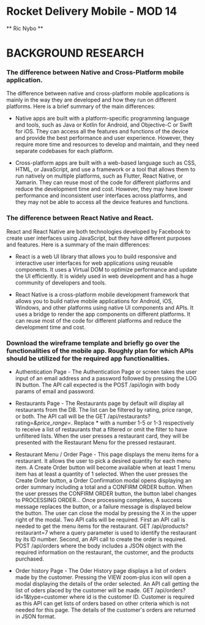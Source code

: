 # Rocket Delivery Mobile - MOD 14
** Ric Nybo **

# BACKGROUND RESEARCH

### The difference between Native and Cross-Platform mobile application.

The difference between native and cross-platform mobile applications is mainly in the way they are developed and how they run on different platforms. Here is a brief summary of the main differences:

* Native apps are built with a platform-specific programming language and tools, such as Java or Kotlin for Android, and Objective-C or Swift for iOS. They can access all the features and functions of the device and provide the best performance and user experience. However, they require more time and resources to develop and maintain, and they need separate codebases for each platform.

* Cross-platform apps are built with a web-based language such as CSS, HTML, or JavaScript, and use a framework or a tool that allows them to run natively on multiple platforms, such as Flutter, React Native, or Xamarin. They can reuse most of the code for different platforms and reduce the development time and cost. However, they may have lower performance and inconsistent user interfaces across platforms, and they may not be able to access all the device features and functions.

### The difference between React Native and React.

React and React Native are both technologies developed by Facebook to create user interfaces using JavaScript, but they have different purposes and features. Here is a summary of the main differences:

* React is a web UI library that allows you to build responsive and interactive user interfaces for web applications using reusable components. It uses a Virtual DOM to optimize performance and update the UI efficiently. It is widely used in web development and has a huge community of developers and tools.

* React Native is a cross-platform mobile development framework that allows you to build native mobile applications for Android, iOS, Windows, and other platforms using native UI components and APIs. It uses a bridge to render the app components on different platforms. It can reuse most of the code for different platforms and reduce the development time and cost.

### Download the wireframe template and briefly go over the functionalities of the mobile app. Roughly plan for which APIs should be utilized for the required app functionalities.

* Authentication Page - The Authentication Page or screen takes the user input of an email address and a password followed by pressing the LOG IN button.  The API call expected is the POST /api/login with body params of email and password.

* Restaurants Page - The Restaurants page by default will display all restaurants from the DB.  The list can be filtered by rating, price range, or both.  The API call will be the GET /api/restaurants?rating=*&price_range=*. Replace * with a number 1-5 or 1-3 respectively to receive a list of restaurants that a filtered or omit the filter to have unfiltered lists.  When the user presses a restaurant card, they will be presented with the Restaurant Menu for the pressed restaurant.

* Restaurant Menu / Order Page - This page displays the menu items for a restaurant.  It allows the user to pick a desired quantity for each menu item.  A Create Order button will become available when at least 1 menu item has at least a quantity of 1 selected. When the user presses the Create Order button, a Order Confirmation modal opens displaying an order summary including a total and a CONFIRM ORDER button.  When the user presses the CONFIRM ORDER button, the button label changes to PROCESSING ORDER... Once processing completes, A success message replaces the button, or a failure message is displayed below the button. The user can close the modal by pressing the X in the upper right of the modal.  Two API calls will be required.  First an API call is needed to get the menu items for the restaurant.  GET /api/products?restaurant=7 where a query parameter is used to identify the restaurant by its ID number.  Second, an API call to create the order is required.  POST /api/orders where the body includes a JSON object with the required information on the restaurant, the customer, and the products purchased.

* Order history Page - The Oder History page displays a list of orders made by the customer.  Pressing the VIEW zoom-plus icon will open a modal displaying the details of the order selected.  An API call getting the list of oders placed by the customer will be made.  GET /api/orders?id=1&type=customer where id is the customer ID.  Customer is required as this API can get lists of orders based on other criteria which is not needed for this page.  The details of the customer's orders are returned in JSON format.
